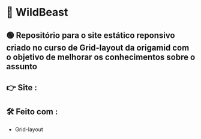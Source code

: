 # 🐺 WildBeast
## 🟢 Repositório para o site estático reponsivo criado no curso de Grid-layout da origamid com o objetivo de melhorar os conhecimentos sobre o assunto
## 👉 Site : 
## 🛠️ Feito com : 
* Grid-layout
